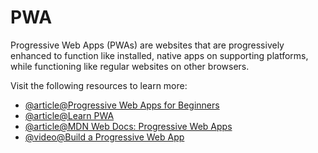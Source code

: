 # PWA

Progressive Web Apps (PWAs) are websites that are progressively enhanced to function like installed, native apps on supporting platforms, while functioning like regular websites on other browsers.

Visit the following resources to learn more:

- [@article@Progressive Web Apps for Beginners](https://www.freecodecamp.org/news/what-are-progressive-web-apps/)
- [@article@Learn PWA](https://web.dev/learn/pwa/)
- [@article@MDN Web Docs: Progressive Web Apps ](https://developer.mozilla.org/en-US/docs/Web/Progressive_web_apps/)
- [@video@Build a Progressive Web App](https://www.youtube.com/watch?v=sFsRylCQblw)
